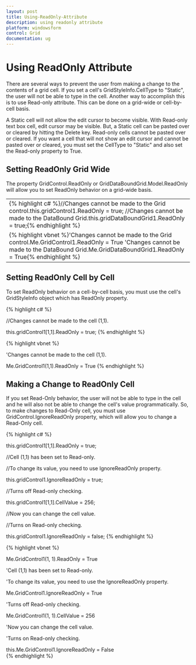 ```yaml
---
layout: post
title: Using-ReadOnly-Attribute
description: using readonly attribute
platform: windowsform
control: Grid
documentation: ug
---
```


# Using ReadOnly Attribute

There are several ways to prevent the user from making a change to the contents of a grid cell. If you set a cell's GridStyleInfo.CellType to "Static", the user will not be able to type in the cell. Another way to accomplish this is to use Read-only attribute. This can be done on a grid-wide or cell-by-cell basis. 

A Static cell will not allow the edit cursor to become visible. With Read-only text box cell, edit cursor may be visible. But, a Static cell can be pasted over or cleared by hitting the Delete key. Read-only cells cannot be pasted over or cleared. If you want a cell that will not show an edit cursor and cannot be pasted over or cleared, you must set the CellType to "Static" and also set the Read-only property to True.

## Setting ReadOnly Grid Wide

The property GridControl.ReadOnly or GridDataBoundGrid.Model.ReadOnly will allow you to set ReadOnly behavior on a grid-wide basis.

<table>
<tr>
<td>
{% highlight c# %}//Changes cannot be made to the Grid control.this.gridControl1.ReadOnly = true;  //Changes cannot be made to the DataBound Grid.this.gridDataBoundGrid1.ReadOnly = true;{% endhighlight %}</td></tr>
<tr>
<td>
{% highlight vbnet %}'Changes cannot be made to the Grid control.Me.GridControl1.ReadOnly = True   'Changes cannot be made to the DataBound Grid.Me.GridDataBoundGrid1.ReadOnly = True{% endhighlight %}</td></tr>
</table>

## Setting ReadOnly Cell by Cell



To set ReadOnly behavior on a cell-by-cell basis, you must use the cell's GridStyleInfo object which has ReadOnly property. 

{% highlight c# %}



//Changes cannot be made to the cell (1,1).

this.gridControl1[1,1].ReadOnly = true;
{% endhighlight %}


{% highlight vbnet %}



'Changes cannot be made to the cell (1,1).

Me.GridControl1(1,1).ReadOnly = True
{% endhighlight %}

## Making a Change to ReadOnly Cell

If you set Read-Only behavior, the user will not be able to type in the cell and he will also not be able to change the cell's value programmatically. So, to make changes to Read-Only cell, you must use GridControl.IgnoreReadOnly property, which will allow you to change a Read-Only cell.



{% highlight c# %}



this.gridControl1[1,1].ReadOnly = true; 



//Cell (1,1) has been set to Read-only. 

//To change its value, you need to use IgnoreReadOnly property.

this.gridControl1.IgnoreReadOnly = true;



//Turns off Read-only checking.

this.gridControl1[1,1].CellValue = 256; 



//Now you can change the cell value.

//Turns on Read-only checking.

this.gridControl1.IgnoreReadOnly = false;
{% endhighlight %}


{% highlight vbnet %}



Me.GridControl1(1, 1).ReadOnly = True 



'Cell (1,1) has been set to Read-only.

'To change its value, you need to use the IgnoreReadOnly property.

Me.GridControl1.IgnoreReadOnly = True   



'Turns off Read-only checking.

Me.GridControl1(1, 1).CellValue = 256  



'Now you can change the cell value.

'Turns on Read-only checking.

this.Me.GridControl1.IgnoreReadOnly = False   
{% endhighlight %}




